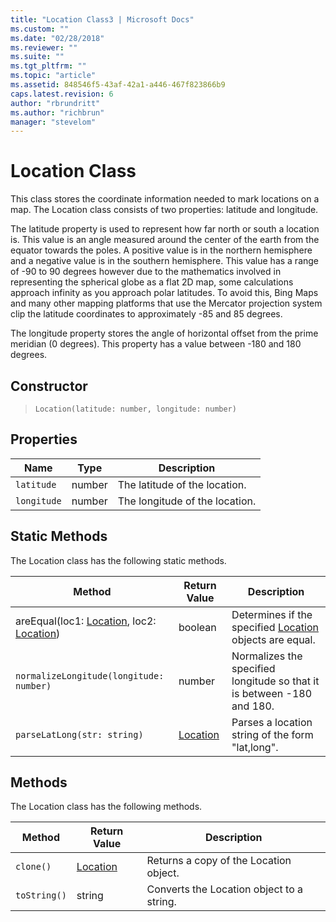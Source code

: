 ```yaml
---
title: "Location Class3 | Microsoft Docs"
ms.custom: ""
ms.date: "02/28/2018"
ms.reviewer: ""
ms.suite: ""
ms.tgt_pltfrm: ""
ms.topic: "article"
ms.assetid: 848546f5-43af-42a1-a446-467f823866b9
caps.latest.revision: 6
author: "rbrundritt"
ms.author: "richbrun"
manager: "stevelom"
---
```

# Location Class
This class stores the coordinate information needed to mark locations on a map. The Location class consists of two properties: latitude and longitude. 

The latitude property is used to represent how far north or south a location is. This value is an angle measured around the center of the earth from the equator towards the poles. A positive value is in the northern hemisphere and a negative value is in the southern hemisphere. This value has a range of -90 to 90 degrees however due to the mathematics involved in representing the spherical globe as a flat 2D map, some calculations approach infinity as you approach polar latitudes. To avoid this, Bing Maps and many other mapping platforms that use the Mercator projection system clip the latitude coordinates to approximately -85 and 85 degrees. 

The longitude property stores the angle of horizontal offset from the prime meridian (0 degrees). This property has a value between -180 and 180 degrees. 

## Constructor

> `Location(latitude: number, longitude: number)`

## Properties

Name           | Type          | Description
-------------- | ------------- | --------------------
`latitude`     | number        | The latitude of the location.
`longitude`    | number        | The longitude of the location.

## Static Methods

The Location class has the following static methods.

Method                                       | Return Value  | Description
-------------------------------------------- | ------------- | --------------------------------
areEqual(loc1: [Location](Location%20Class.md), loc2: [Location](Location%20Class.md))   | boolean       | Determines if the specified [Location](Location%20Class.md) objects are equal.
`normalizeLongitude(longitude: number)`       | number        | Normalizes the specified longitude so that it is between -180 and 180.
`parseLatLong(str: string)` | [Location](Location%20Class.md) | Parses a location string of the form "lat,long". 

## Methods

The Location class has the following methods.

Method               | Return Value         | Description
-------------------- | -------------------- | ----------------------------------
`clone()`            | [Location](Location%20Class.md)             | Returns a copy of the Location object.
`toString()`         | string               | Converts the Location object to a string.